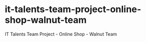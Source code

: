 # it-talents-team-project-online-shop-walnut-team
IT Talents Team Project - Online Shop - Walnut Team
